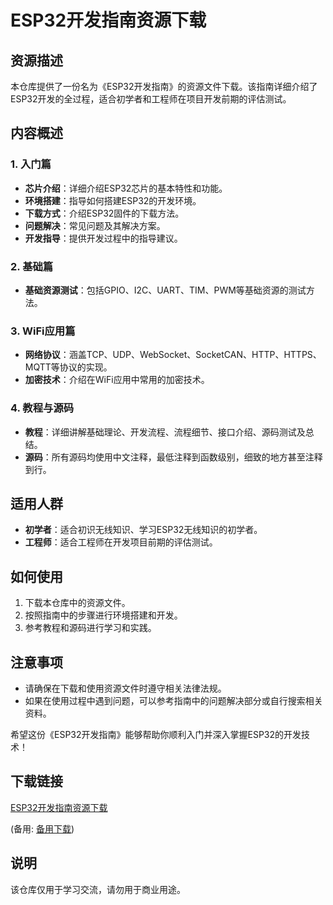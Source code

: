 # ESP32开发指南资源下载

## 资源描述

本仓库提供了一份名为《ESP32开发指南》的资源文件下载。该指南详细介绍了ESP32开发的全过程，适合初学者和工程师在项目开发前期的评估测试。

## 内容概述

### 1. 入门篇
- **芯片介绍**：详细介绍ESP32芯片的基本特性和功能。
- **环境搭建**：指导如何搭建ESP32的开发环境。
- **下载方式**：介绍ESP32固件的下载方法。
- **问题解决**：常见问题及其解决方案。
- **开发指导**：提供开发过程中的指导建议。

### 2. 基础篇
- **基础资源测试**：包括GPIO、I2C、UART、TIM、PWM等基础资源的测试方法。

### 3. WiFi应用篇
- **网络协议**：涵盖TCP、UDP、WebSocket、SocketCAN、HTTP、HTTPS、MQTT等协议的实现。
- **加密技术**：介绍在WiFi应用中常用的加密技术。

### 4. 教程与源码
- **教程**：详细讲解基础理论、开发流程、流程细节、接口介绍、源码测试及总结。
- **源码**：所有源码均使用中文注释，最低注释到函数级别，细致的地方甚至注释到行。

## 适用人群
- **初学者**：适合初识无线知识、学习ESP32无线知识的初学者。
- **工程师**：适合工程师在开发项目前期的评估测试。

## 如何使用
1. 下载本仓库中的资源文件。
2. 按照指南中的步骤进行环境搭建和开发。
3. 参考教程和源码进行学习和实践。

## 注意事项
- 请确保在下载和使用资源文件时遵守相关法律法规。
- 如果在使用过程中遇到问题，可以参考指南中的问题解决部分或自行搜索相关资料。

希望这份《ESP32开发指南》能够帮助你顺利入门并深入掌握ESP32的开发技术！

## 下载链接
[ESP32开发指南资源下载](https://pan.quark.cn/s/1e562e6f8834) 

(备用: [备用下载](https://pan.baidu.com/s/1CRzZDx7Kx0tlGv560lq1cw?pwd=1234))

## 说明

该仓库仅用于学习交流，请勿用于商业用途。
